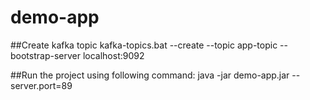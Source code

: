 # demo-app

##Create kafka topic
kafka-topics.bat --create --topic app-topic --bootstrap-server localhost:9092

##Run the project using following command:
java -jar demo-app.jar --server.port=89
